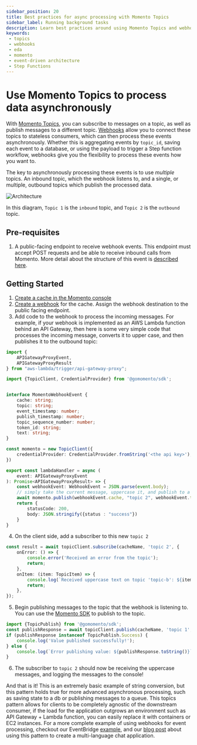 ```yaml
---
sidebar_position: 20
title: Best practices for async processing with Momento Topics
sidebar_label: Running background tasks
description: Learn best practices around using Momento Topics and webhooks to process data asynchronously in your event-driven architectures.
keywords:
 - topics
 - webhooks
 - eda
 - momento
 - event-driven architecture
 - Step Functions
---
```


# Use Momento Topics to process data asynchronously

With [Momento Topics](../), you can subscribe to messages on a topic, as well as publish messages to a different topic. [Webhooks](../webhooks/overview) allow you to connect these topics to stateless consumers, which can then process these events asynchronously. Whether this is aggregating events by `topic_id`, saving each event to a database, or using the payload to trigger a Step function workflow, webhooks give you the flexibility to process these events how you want to.

The key to asynchronously processing these events is to use _multiple_ topics. An inbound topic, which the webhook listens to, and a single, or multiple, outbound topics which publish the processed data.

![Architecture](@site/static/img/topics/patterns/asynchronous-processing.png)

In this diagram, `Topic 1` is the `inbound` topic, and `Topic 2` is the `outbound` topic.

## Pre-requisites
1. A public-facing endpoint to receive webhook events. This endpoint must accept POST requests and be able to receive inbound calls from Momento. More detail about the structure of this event is [described here](../webhooks/overview#example-event).

## Getting Started
1. [Create a cache in the Momento console](https://console.gomomento.com/caches/create)
2. [Create a webhook](/topics/webhooks/creating-a-webhook) for the cache. Assign the webhook destination to the public facing endpoint.
3. Add code to the webhook to process the incoming messages. For example, if your webhook is implemented as an AWS Lambda function behind an API Gateway, then here is some very simple code that processes the incoming message, converts it to upper case, and then publishes it to the outbound topic:
```typescript
import {
    APIGatewayProxyEvent,
    APIGatewayProxyResult
} from "aws-lambda/trigger/api-gateway-proxy";

import {TopicClient, CredentialProvider} from '@gomomento/sdk';


interface MomentoWebhookEvent {
    cache: string;
    topic: string;
    event_timestamp: number;
    publish_timestamp: number;
    topic_sequence_number: number;
    token_id: string;
    text: string;
}

const momento = new TopicClient({
    credentialProvider: CredentialProvider.fromString('<the api key>'),
})

export const lambdaHandler = async (
    event: APIGatewayProxyEvent
): Promise<APIGatewayProxyResult> => {
    const webhookEvent: WebhookEvent = JSON.parse(event.body);
    // simply take the current message, uppercase it, and publish to a new topic
    await momento.publish(webhookEvent.cache, "topic 2", webhookEvent.text.toUpperCase());
    return {
        statusCode: 200,
        body: JSON.stringify({status : "success"})
    }
}
```
4. On the client side, add a subscriber to this new `topic 2`
```typescript
const result = await topicClient.subscribe(cacheName, 'topic 2', {
    onError: () => {
        console.error('Received an error from the topic');
        return;
    },
    onItem: (item: TopicItem) => {
        console.log(`Received uppercase text on topic 'topic-b': ${item.value().toString()}`);
        return;
    },
});
```
5. Begin publishing messages to the topic that the webhook is listening to. You can use the [Momento SDK](/topics/api-reference) to publish to the topic.
```typescript
import {TopicPublish} from '@gomomento/sdk';
const publishResponse = await topicClient.publish(cacheName, 'topic 1', 'a value');
if (publishResponse instanceof TopicPublish.Success) {
    console.log('Value published successfully!');
} else {
    console.log(`Error publishing value: ${publishResponse.toString()}`);
}
```
6. The subscriber to `topic 2` should now be receiving the uppercase messages, and logging the messages to the console!

And that is it! This is an extremely basic example of string conversion, but this pattern holds true for more advanced asynchronous processing, such as saving state to a db or publishing messages to a queue. This topics pattern allows for clients to be completely agnostic of the downstream consumer, if the load for the application outgrows an environment such as API Gateway + Lambda function, you can easily replace it with containers or EC2 instances. For a more complete example of using webhooks for event processing, checkout our EventBridge [example](/topics/integrations/lambda-handler), and our [blog post](https://www.gomomento.com/blog/how-to-use-webhooks-and-momento-topics-to-build-a-multi-language-chat-app) about using this pattern to create a multi-language chat application.

